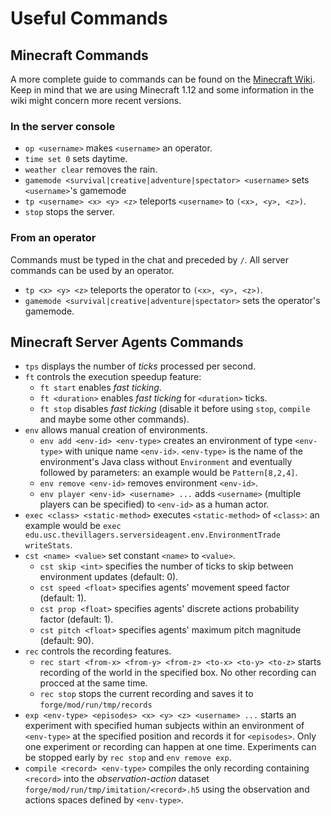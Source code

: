 # Useful Commands

## Minecraft Commands

A more complete guide to commands can be found on the [Minecraft Wiki](https://minecraft.gamepedia.com/Commands). Keep in mind that we are using Minecraft 1.12 and some information in the wiki might concern more recent versions.

### In the server console

* `op <username>` makes `<username>` an operator.
* `time set 0` sets daytime.
* `weather clear` removes the rain.
* `gamemode <survival|creative|adventure|spectator> <username>` sets `<username>`'s gamemode
* `tp <username> <x> <y> <z>` teleports `<username>` to `(<x>, <y>, <z>)`.
* `stop` stops the server.

### From an operator

Commands must be typed in the chat and preceded by `/`. All server commands can be used by an operator.

* `tp <x> <y> <z>` teleports the operator to `(<x>, <y>, <z>)`.
* `gamemode <survival|creative|adventure|spectator>` sets the operator's gamemode.

## Minecraft Server Agents Commands

* `tps` displays the number of *ticks* processed per second.
* `ft` controls the execution speedup feature:
    * `ft start` enables *fast ticking*.
    * `ft <duration>` enables *fast ticking* for `<duration>` ticks.
    * `ft stop` disables *fast ticking* (disable it before using `stop`, `compile` and maybe some other commands).
* `env` allows manual creation of environments.
    * `env add <env-id> <env-type>` creates an environment of type `<env-type>` with unique name `<env-id>`. `<env-type>` is the name of the environment's Java class without `Environment` and eventually followed by parameters: an example would be `Pattern[8,2,4]`.
    * `env remove <env-id>` removes environment `<env-id>`.
    * `env player <env-id> <username> ...` adds `<username>` (multiple players can be specified) to `<env-id>` as a human actor.
* `exec <class> <static-method>` executes `<static-method>` of `<class>`: an example would be `exec edu.usc.thevillagers.serversideagent.env.EnvironmentTrade writeStats`.
* `cst <name> <value>` set constant `<name>` to `<value>`.
    * `cst skip <int>` specifies the number of ticks to skip between environment updates (default: 0).
    * `cst speed <float>` specifies agents' movement speed factor (default: 1).
    * `cst prop <float>` specifies agents' discrete actions probability factor (default: 1).
    * `cst pitch <float>` specifies agents' maximum pitch magnitude (default: 90).
* `rec` controls the recording features.
    * `rec start <from-x> <from-y> <from-z> <to-x> <to-y> <to-z>` starts recording of the world in the specified box. No other recording can procced at the same time.
    * `rec stop` stops the current recording and saves it to `forge/mod/run/tmp/records`
* `exp <env-type> <episodes> <x> <y> <z> <username> ...` starts an experiment with specified human subjects within an environment of `<env-type>` at the specified position and records it for `<episodes>`. Only one experiment or recording can happen at one time. Experiments can be stopped early by `rec stop` and `env remove exp`.
* `compile <record> <env-type>` compiles the only recording containing `<record>` into the *observation-action* dataset `forge/mod/run/tmp/imitation/<record>.h5` using the observation and actions spaces defined by `<env-type>`.
